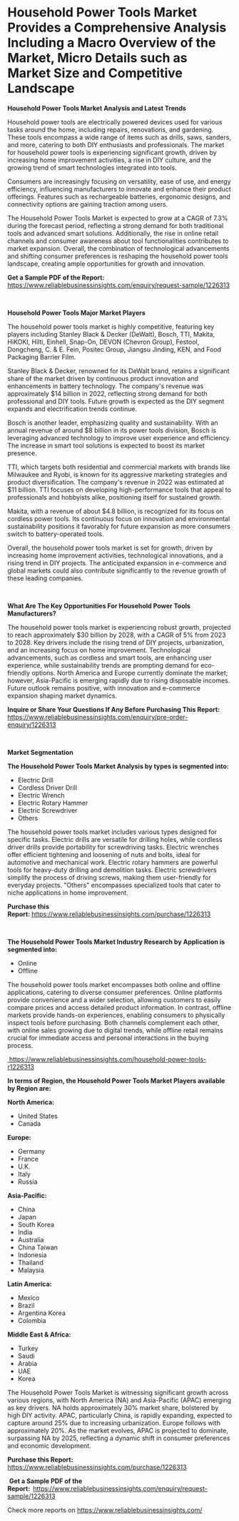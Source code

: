 <p><h1>Household Power Tools Market Provides a Comprehensive Analysis Including a Macro Overview of the Market, Micro Details such as Market Size and Competitive Landscape</h1></p><p><strong>Household Power Tools Market Analysis and Latest Trends</strong></p>
<p><p>Household power tools are electrically powered devices used for various tasks around the home, including repairs, renovations, and gardening. These tools encompass a wide range of items such as drills, saws, sanders, and more, catering to both DIY enthusiasts and professionals. The market for household power tools is experiencing significant growth, driven by increasing home improvement activities, a rise in DIY culture, and the growing trend of smart technologies integrated into tools.</p><p>Consumers are increasingly focusing on versatility, ease of use, and energy efficiency, influencing manufacturers to innovate and enhance their product offerings. Features such as rechargeable batteries, ergonomic designs, and connectivity options are gaining traction among users. </p><p>The Household Power Tools Market is expected to grow at a CAGR of 7.3% during the forecast period, reflecting a strong demand for both traditional tools and advanced smart solutions. Additionally, the rise in online retail channels and consumer awareness about tool functionalities contributes to market expansion. Overall, the combination of technological advancements and shifting consumer preferences is reshaping the household power tools landscape, creating ample opportunities for growth and innovation.</p></p>
<p><strong>Get a Sample PDF of the Report:&nbsp;</strong> <a href="https://www.reliablebusinessinsights.com/enquiry/request-sample/1226313?utm_campaign=2448&utm_medium=2&utm_source=Github&utm_content=ia&utm_term=18022025&utm_id=household-power-tools">https://www.reliablebusinessinsights.com/enquiry/request-sample/1226313</a></p>
<p>&nbsp;</p>
<p><strong>Household Power Tools Major Market Players</strong></p>
<p><p>The household power tools market is highly competitive, featuring key players including Stanley Black & Decker (DeWalt), Bosch, TTI, Makita, HiKOKI, Hilti, Einhell, Snap-On, DEVON (Chevron Group), Festool, Dongcheng, C. & E. Fein, Positec Group, Jiangsu Jinding, KEN, and Food Packaging Barrier Film.</p><p>Stanley Black & Decker, renowned for its DeWalt brand, retains a significant share of the market driven by continuous product innovation and enhancements in battery technology. The company's revenue was approximately $14 billion in 2022, reflecting strong demand for both professional and DIY tools. Future growth is expected as the DIY segment expands and electrification trends continue.</p><p>Bosch is another leader, emphasizing quality and sustainability. With an annual revenue of around $8 billion in its power tools division, Bosch is leveraging advanced technology to improve user experience and efficiency. The increase in smart tool solutions is expected to boost its market presence.</p><p>TTI, which targets both residential and commercial markets with brands like Milwaukee and Ryobi, is known for its aggressive marketing strategies and product diversification. The company's revenue in 2022 was estimated at $11 billion. TTI focuses on developing high-performance tools that appeal to professionals and hobbyists alike, positioning itself for sustained growth.</p><p>Makita, with a revenue of about $4.8 billion, is recognized for its focus on cordless power tools. Its continuous focus on innovation and environmental sustainability positions it favorably for future expansion as more consumers switch to battery-operated tools.</p><p>Overall, the household power tools market is set for growth, driven by increasing home improvement activities, technological innovations, and a rising trend in DIY projects. The anticipated expansion in e-commerce and global markets could also contribute significantly to the revenue growth of these leading companies.</p></p>
<p>&nbsp;</p>
<p><strong>What Are The Key Opportunities For Household Power Tools Manufacturers?</strong></p>
<p><p>The household power tools market is experiencing robust growth, projected to reach approximately $30 billion by 2028, with a CAGR of 5% from 2023 to 2028. Key drivers include the rising trend of DIY projects, urbanization, and an increasing focus on home improvement. Technological advancements, such as cordless and smart tools, are enhancing user experience, while sustainability trends are prompting demand for eco-friendly options. North America and Europe currently dominate the market; however, Asia-Pacific is emerging rapidly due to rising disposable incomes. Future outlook remains positive, with innovation and e-commerce expansion shaping market dynamics.</p></p>
<p><strong>Inquire or Share Your Questions If Any Before Purchasing This Report:</strong> <a href="https://www.reliablebusinessinsights.com/enquiry/pre-order-enquiry/1226313?utm_campaign=2448&utm_medium=2&utm_source=Github&utm_content=ia&utm_term=18022025&utm_id=household-power-tools">https://www.reliablebusinessinsights.com/enquiry/pre-order-enquiry/1226313</a></p>
<p>&nbsp;</p>
<p><strong>Market Segmentation</strong></p>
<p><strong>The Household Power Tools Market Analysis by types is segmented into:</strong></p>
<p><ul><li>Electric Drill</li><li>Cordless Driver Drill</li><li>Electric Wrench</li><li>Electric Rotary Hammer</li><li>Electric Screwdriver</li><li>Others</li></ul></p>
<p><p>The household power tools market includes various types designed for specific tasks. Electric drills are versatile for drilling holes, while cordless driver drills provide portability for screwdriving tasks. Electric wrenches offer efficient tightening and loosening of nuts and bolts, ideal for automotive and mechanical work. Electric rotary hammers are powerful tools for heavy-duty drilling and demolition tasks. Electric screwdrivers simplify the process of driving screws, making them user-friendly for everyday projects. "Others" encompasses specialized tools that cater to niche applications in home improvement.</p></p>
<p><strong>Purchase this Report:&nbsp;</strong><a href="https://www.reliablebusinessinsights.com/purchase/1226313?utm_campaign=2448&utm_medium=2&utm_source=Github&utm_content=ia&utm_term=18022025&utm_id=household-power-tools">https://www.reliablebusinessinsights.com/purchase/1226313</a></p>
<p>&nbsp;</p>
<p><strong>The Household Power Tools Market Industry Research by Application is segmented into:</strong></p>
<p><ul><li>Online</li><li>Offline</li></ul></p>
<p><p>The household power tools market encompasses both online and offline applications, catering to diverse consumer preferences. Online platforms provide convenience and a wider selection, allowing customers to easily compare prices and access detailed product information. In contrast, offline markets provide hands-on experiences, enabling consumers to physically inspect tools before purchasing. Both channels complement each other, with online sales growing due to digital trends, while offline retail remains crucial for immediate access and personal interactions in the buying process.</p></p>
<p><a href="https://www.reliablebusinessinsights.com/household-power-tools-r1226313?utm_campaign=2448&utm_medium=2&utm_source=Github&utm_content=ia&utm_term=18022025&utm_id=household-power-tools">&nbsp;https://www.reliablebusinessinsights.com/household-power-tools-r1226313</a></p>
<p><strong>In terms of Region, the Household Power Tools Market Players available by Region are:</strong></p>
<p>
    <p> <strong> North America: </strong>
        <ul>
            <li>United States</li>
            <li>Canada</li>
        </ul>
        </p> 
    <p> <strong> Europe: </strong>
        <ul>
            <li>Germany</li>
            <li>France</li>
            <li>U.K.</li>
            <li>Italy</li>
            <li>Russia</li>
        </ul>
        </p> 
    <p> <strong> Asia-Pacific: </strong>
        <ul>
            <li>China</li>
            <li>Japan</li>
            <li>South Korea</li>
            <li>India</li>
            <li>Australia</li>
            <li>China Taiwan</li>
            <li>Indonesia</li>
            <li>Thailand</li>
            <li>Malaysia</li>
        </ul>
        </p> 
    <p> <strong> Latin America: </strong>
        <ul>
            <li>Mexico</li>
            <li>Brazil</li>
            <li>Argentina Korea</li>
            <li>Colombia</li>
        </ul>
        </p> 
    <p> <strong> Middle East & Africa: </strong>
        <ul>
            <li>Turkey</li>
            <li>Saudi</li>
            <li>Arabia</li>
            <li>UAE</li>
            <li>Korea</li>
        </ul>
    </p>
    </p>
<p><p>The Household Power Tools Market is witnessing significant growth across various regions, with North America (NA) and Asia-Pacific (APAC) emerging as key drivers. NA holds approximately 30% market share, bolstered by high DIY activity. APAC, particularly China, is rapidly expanding, expected to capture around 25% due to increasing urbanization. Europe follows with approximately 20%. As the market evolves, APAC is projected to dominate, surpassing NA by 2025, reflecting a dynamic shift in consumer preferences and economic development.</p></p>
<p><strong>Purchase this Report: </strong><a href="https://www.reliablebusinessinsights.com/purchase/1226313?utm_campaign=2448&utm_medium=2&utm_source=Github&utm_content=ia&utm_term=18022025&utm_id=household-power-tools">https://www.reliablebusinessinsights.com/purchase/1226313</a></p>
<p>&nbsp;<strong>Get a Sample PDF of the Report:&nbsp;&nbsp;</strong><a href="https://www.reliablebusinessinsights.com/enquiry/request-sample/1226313?utm_campaign=2448&utm_medium=2&utm_source=Github&utm_content=ia&utm_term=18022025&utm_id=household-power-tools">https://www.reliablebusinessinsights.com/enquiry/request-sample/1226313</a></p>
<p><strong></strong></p>
<p>Check more reports on <a href="https://www.reliablebusinessinsights.com/?utm_campaign=2448&utm_medium=2&utm_source=Github&utm_content=ia&utm_term=18022025&utm_id=household-power-tools">https://www.reliablebusinessinsights.com/</a></p>
